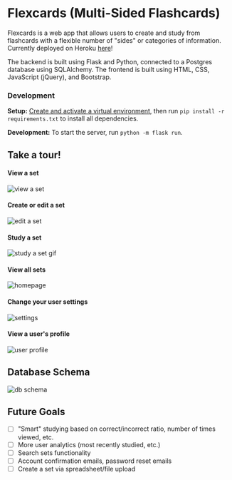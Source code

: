 # Flexcards (Multi-Sided Flashcards)
Flexcards is a web app that allows users to create and study from flashcards with a flexible number of "sides" or categories of information. Currently deployed on Heroku [here](https://flexcards.herokuapp.com/)!

The backend is built using Flask and Python, connected to a Postgres database using SQLAlchemy. The frontend is built using HTML, CSS, JavaScript (jQuery), and Bootstrap. 

### Development
**Setup:**
[Create and activate a virtual environment](https://docs.python.org/3/library/venv.html), then run `pip install -r requirements.txt` to install all dependencies.

**Development:**
To start the server, run `python -m flask run`.

## Take a tour!
#### View a set
![view a set](https://imgur.com/iZdxF50.png)
#### Create or edit a set
![edit a set](https://imgur.com/80AsJFk.png)
#### Study a set
![study a set gif](https://imgur.com/tXtJIUz.gif)
#### View all sets
![homepage](https://imgur.com/jWv5Vvp.png)
#### Change your user settings
![settings](https://imgur.com/hyQlq6j.gif)
#### View a user's profile
![user profile](https://imgur.com/znbih9s.png)

## Database Schema
![db schema](https://imgur.com/nDjeTgG.png)

## Future Goals
- [ ] "Smart" studying based on correct/incorrect ratio, number of times viewed, etc.
- [ ] More user analytics (most recently studied, etc.)
- [ ] Search sets functionality
- [ ] Account confirmation emails, password reset emails
- [ ] Create a set via spreadsheet/file upload

